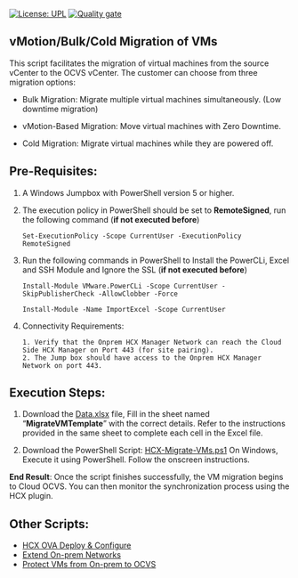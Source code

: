 [![License: UPL](https://img.shields.io/badge/license-UPL-green)](https://img.shields.io/badge/license-UPL-green) [![Quality gate](https://sonarcloud.io/api/project_badges/quality_gate?project=oracle-devrel_vmware-hcx-automation)](https://sonarcloud.io/dashboard?id=oracle-devrel_vmware-hcx-automation)

## vMotion/Bulk/Cold Migration of VMs

This script facilitates the migration of virtual machines from the source vCenter to the OCVS vCenter. The customer can choose from three migration options: 

- Bulk Migration: Migrate multiple virtual machines simultaneously. (Low downtime migration)

- vMotion-Based Migration: Move virtual machines with Zero Downtime.

- Cold Migration: Migrate virtual machines while they are powered off.


## Pre-Requisites:

1.	A Windows Jumpbox with PowerShell version 5 or higher.
2.	The execution policy in PowerShell should be set to **RemoteSigned**, run the following command (**if not executed before**)
      ```
      Set-ExecutionPolicy -Scope CurrentUser -ExecutionPolicy RemoteSigned
      ```
3.	Run the following commands in PowerShell to Install the PowerCLi, Excel and SSH Module and Ignore the SSL (**if not executed before**)

      ```
      Install-Module VMware.PowerCLi -Scope CurrentUser -SkipPublisherCheck -AllowClobber -Force
      ```
      ```
      Install-Module -Name ImportExcel -Scope CurrentUser
      ```

4.    Connectivity Requirements:
      ```
      1. Verify that the Onprem HCX Manager Network can reach the Cloud Side HCX Manager on Port 443 (for site pairing).
      2. The Jump box should have access to the Onprem HCX Manager Network on port 443.
      ```



## Execution Steps:
1. Download the [Data.xlsx](https://github.com/oracle-devrel/vmware-hcx-automation/blob/main/Data.xlsx) file, Fill in the sheet named “**MigrateVMTemplate**” with the correct details. Refer to the instructions provided in the same sheet to complete each cell in the Excel file.

2. Download the PowerShell Script: [HCX-Migrate-VMs.ps1](https://github.com/oracle-devrel/vmware-hcx-automation/blob/main/HCX-Migrate-VMs.ps1)
On Windows, Execute it using PowerShell. Follow the onscreen instructions.

**End Result**: Once the script finishes successfully, the VM migration begins to Cloud OCVS. You can then monitor the synchronization process using the HCX plugin.


## Other Scripts:
- [HCX OVA Deploy & Configure](https://github.com/oracle-devrel/vmware-hcx-automation/blob/documenation/HCX-Config.md)
- [Extend On-prem Networks](https://github.com/oracle-devrel/vmware-hcx-automation/blob/documenation/ExtendNetworks.md)
- [Protect VMs from On-prem to OCVS](https://github.com/oracle-devrel/vmware-hcx-automation/blob/documenation/HCX-Replicate-VMs.md) 
